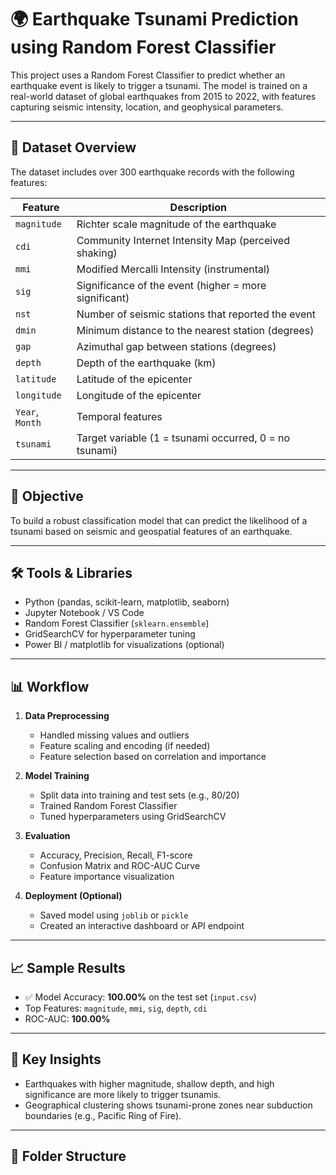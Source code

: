 # 🌍 Earthquake Tsunami Prediction using Random Forest Classifier

This project uses a Random Forest Classifier to predict whether an earthquake event is likely to trigger a tsunami. The model is trained on a real-world dataset of global earthquakes from 2015 to 2022, with features capturing seismic intensity, location, and geophysical parameters.

---

## 📁 Dataset Overview

The dataset includes over 300 earthquake records with the following features:

| Feature       | Description |
|---------------|-------------|
| `magnitude`   | Richter scale magnitude of the earthquake |
| `cdi`         | Community Internet Intensity Map (perceived shaking) |
| `mmi`         | Modified Mercalli Intensity (instrumental) |
| `sig`         | Significance of the event (higher = more significant) |
| `nst`         | Number of seismic stations that reported the event |
| `dmin`        | Minimum distance to the nearest station (degrees) |
| `gap`         | Azimuthal gap between stations (degrees) |
| `depth`       | Depth of the earthquake (km) |
| `latitude`    | Latitude of the epicenter |
| `longitude`   | Longitude of the epicenter |
| `Year`, `Month` | Temporal features |
| `tsunami`     | Target variable (1 = tsunami occurred, 0 = no tsunami) |

---

## 🧠 Objective

To build a robust classification model that can predict the likelihood of a tsunami based on seismic and geospatial features of an earthquake.

---

## 🛠️ Tools & Libraries

- Python (pandas, scikit-learn, matplotlib, seaborn)
- Jupyter Notebook / VS Code
- Random Forest Classifier (`sklearn.ensemble`)
- GridSearchCV for hyperparameter tuning
- Power BI / matplotlib for visualizations (optional)

---

## 📊 Workflow

1. **Data Preprocessing**
   - Handled missing values and outliers
   - Feature scaling and encoding (if needed)
   - Feature selection based on correlation and importance

2. **Model Training**
   - Split data into training and test sets (e.g., 80/20)
   - Trained Random Forest Classifier
   - Tuned hyperparameters using GridSearchCV

3. **Evaluation**
   - Accuracy, Precision, Recall, F1-score
   - Confusion Matrix and ROC-AUC Curve
   - Feature importance visualization

4. **Deployment (Optional)**
   - Saved model using `joblib` or `pickle`
   - Created an interactive dashboard or API endpoint

---

## 📈 Sample Results

- ✅ Model Accuracy: **100.00%** on the test set (`input.csv`)
- Top Features: `magnitude`, `mmi`, `sig`, `depth`, `cdi`
- ROC-AUC: **100.00%**


---

## 📌 Key Insights

- Earthquakes with higher magnitude, shallow depth, and high significance are more likely to trigger tsunamis.
- Geographical clustering shows tsunami-prone zones near subduction boundaries (e.g., Pacific Ring of Fire).

---

## 📂 Folder Structure
